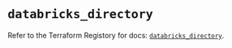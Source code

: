 # `databricks_directory`

Refer to the Terraform Registory for docs: [`databricks_directory`](https://registry.terraform.io/providers/databricks/databricks/1.18.0/docs/resources/directory).
